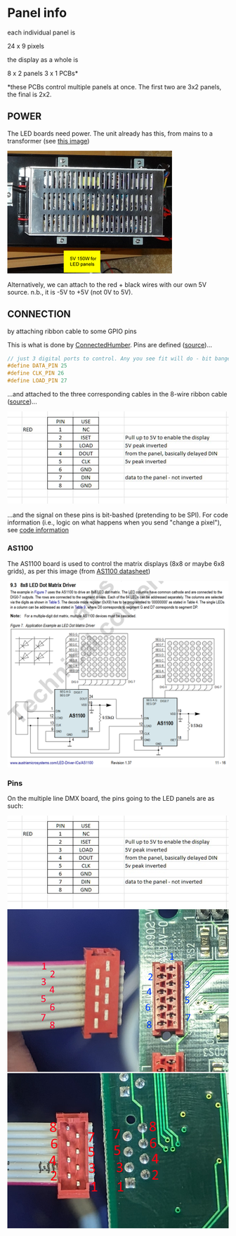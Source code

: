 # Panel info

each individual panel is

24 x 9 pixels

the display as a whole is

8 x 2 panels
3 x 1 PCBs*

*these PCBs control multiple panels at once. The first two are 3x2 panels, the final is 2x2.

## POWER

The LED boards need power. The unit already has this, from mains to a transformer (see [this image](https://github.com/ConnectedHumber/Bus-Terminal-Signs/blob/master/Hardware.md#control-modules))

![Picture of power transformer in unit](images/control-module_power-transformer.png)

Alternatively, we can attach to the red + black wires with our own 5V source. n.b., it is -5V to +5V (not 0V to 5V).

## CONNECTION

by attaching ribbon cable to some GPIO pins

This is what is done by [ConnectedHumber]. Pins are defined ([source][ConnectedHumber:pins])...

```c
// just 3 digital ports to control. Any you see fit will do - bit banged
#define DATA_PIN 25
#define CLK_PIN 26
#define LOAD_PIN 27
```

...and attached to the three corresponding cables in the 8-wire ribbon cable ([source][ConnectedHumber:ribbon])...

![Screenshot of ribbon cable wire designations](images/ribbon-cable_designation.png)

[ConnectedHumber]: https://github.com/ConnectedHumber/Bus-Terminal-Signs/blob/master/Hardware.md#control-modules
[ConnectedHumber:ribbon]: https://github.com/ConnectedHumber/Bus-Terminal-Signs/blob/master/Hardware.md#ribbon-cable
[ConnectedHumber:pins]: https://github.com/ConnectedHumber/Bus-Terminal-Signs/blob/924d6c9f16a497d58154f33e4dc9a63ff28e7344/Code/Examples/Scrolling%20Text%20Demo.ino#L10-L13

...and the signal on these pins is bit-bashed (pretending to be SPI). For code information (i.e., logic on what happens when you send "change a pixel"), see [code information](./code%20information.md#Information)

### AS1100

The AS1100 board is used to control the matrix displays (8x8 or maybe 6x8 grids), as per this image (from [AS1100 datasheet](https://github.com/ConnectedHumber/Bus-Terminal-Signs/blob/master/Datasheets/AS1100_DS000273_1-00.pdf))

![Section 9.3 of the datasheet, showing two AS1100 chips chained to two dot matrices.](images/AS1100-datasheet_dot-matrix.png)

### Pins

On the multiple line DMX board, the pins going to the LED panels are as such:

![Pin designation for ribbon cable](images/ribbon-cable_designation.png)
![Pins assignment on ribbon cable from front](images/ribbon_pins.png)
![Pins assignment on ribbon cable from back](images/ribbon-back_pins.png)
